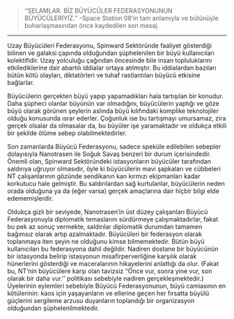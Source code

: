 > ‘’SELAMLAR. BİZ BÜYÜCÜLER FEDERASYONUNUN BÜYÜCÜLERİYİZ.’’ 
 -Space Station 08’in tam anlamıyla ve bütünüyle buharlaşmasından önce kaydedilen son mesaj. 
***

Uzay Büyücüleri Federasyonu, Spinward Sektöründe faaliyet gösterdiği bilinen ve galaksi çapında olduğundan şüphelenilen bir büyü kullanıcıları kolektifidir. Uzay yolculuğu çağından öncesinde bile insan topluluklarını etkilediklerine dair abartılı iddialar ortaya atılmıştır. Bu iddialardan bazıları bütün kötü olayları, diktatörleri ve tuhaf rastlantıları büyücü etkisine bağlarlar.

Büyücülerin gerçekten büyü yapıp yapamadıkları hala tartışılan bir konudur. Daha şüpheci olanlar büyünün var olmadığını, büyücülerin yaptığı ve göze büyü olarak görünen şeylerin aslında büyü kılıfındaki komplike teknolojiler olduğu konusunda ısrar ederler. Çoğunluk ise bu tartışmayı umursamaz, zira gerçek olsalar da olmasalar da, bu büyüler işe yaramaktadır ve oldukça etkili bir şekilde ölüme sebep olabilmektedirler.

Son zamanlarda Büyücü Federasyonu, sadece speküle edilebilen sebepler dolayısıyla Nanotrasen ile Soğuk Savaş benzeri bir durum içerisindedir. Önemli olan, Spinward Sektöründeki istasyonların büyücüler tarafından saldırıya uğruyor olmasıdır, öyle ki büyücülerin mavi şapkaları ve cübbeleri NT çalışanlarının gözünde sendikanın kan kırmızı ekipmanları kadar korkutucu hale gelmiştir. Bu saldırılardan sağ kurtulanlar, büyücülerin neden orada olduğuna ya da (eğer varsa) gerçek amaçlarına dair hiçbir bilgi elde edememişlerdir.

Oldukça gizli bir seviyede, Nanotrasen’in üst düzey çalışanları Büyücü Federasyonuyla diplomatik temaslarını sürdürmeye çalışmaktadırlar, fakat bu pek az sonuç vermekte, saldırılar diplomatik durumdan tamamen bağımsız olarak artıp azalmaktadır. Büyücüleri bir federasyon olarak toplanmaya iten şeyin ne olduğunu kimse bilmemektedir. Bütün büyü kullanıcıları bu federasyona dahil değildir. Nadiren dostane bir büyücünün bir istasyonda belirip istasyonun misafirperverliğine karşılık olarak hünerlerini gösterdiği ve maceralarının hikayelerini anlattığı da olur. (Fakat bu, NT’nin büyücülere karşı olan tavizsiz ‘’Önce vur, sonra yine vur, son olarak bir daha vur.’’ politikası sebebiyle nadiren gerçekleşmektedir.) Üyelerinin eylemleri sebebiyle Büyücü Federasyonunun, büyü camiasının en kötülerinin: kaos için yaşayanların ve ellerine geçen her fırsatta büyülü güçlerini sergileme arzusu duyanların toplandığı bir organizasyon olduğundan şüphelenilmektedir.

